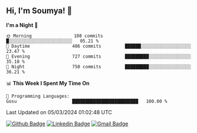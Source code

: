 ## Hi, I'm Soumya! 👋

<!--START_SECTION:waka-->
**I'm a Night 🦉** 

```text
🌞 Morning                108 commits         █░░░░░░░░░░░░░░░░░░░░░░░░   05.21 % 
🌆 Daytime                486 commits         ██████░░░░░░░░░░░░░░░░░░░   23.47 % 
🌃 Evening                727 commits         █████████░░░░░░░░░░░░░░░░   35.10 % 
🌙 Night                  750 commits         █████████░░░░░░░░░░░░░░░░   36.21 % 
```


📊 **This Week I Spent My Time On** 

```text
💬 Programming Languages: 
Gosu                     █████████████████████████   100.00 % 
```


 Last Updated on 05/03/2024 01:02:48 UTC
<!--END_SECTION:waka-->

[![Github Badge](https://img.shields.io/badge/-rubyruins-grey?style=for-the-badge&logo=github&logoColor=white&link=https://github.com/rubyruins/)](https://www.github.com/rubyruins/) 
[![Linkedin Badge](https://img.shields.io/badge/-Soumya%20Parekh-0072b1?style=for-the-badge&logo=Linkedin&logoColor=white&link=https://www.linkedin.com/in/Soumya-Parekh/)](https://www.linkedin.com/in/Soumya-Parekh/) 
[![Gmail Badge](https://img.shields.io/badge/-soumyaparekh.me@gmail.com-c14438?style=for-the-badge&logo=Gmail&logoColor=white&link=mailto:soumyaparekh.me@gmail.com)](mailto:soumyaparekh.me@gmail.com) 
